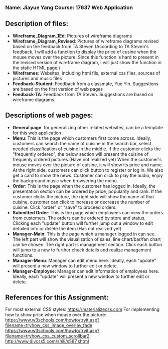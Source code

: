 ### Name: Jiayue Yang   Course: 17637 Web Application
## Description of files:
- **Wireframe_Diagram_1Ed**: Pictures of wireframe diagrams
- **Wireframe_Diagram_Revised**: Pictures of wireframe diagrams revised based on the feedback from TA Steven
   (According to TA Steven's feedback, I will add a function to display 
the price of cusine when the mouse moves over the picture. Since this
function is hard to present in the revised version of wireframe diagram,
I will just show the function in the static HTML page.)
- **Wireframes**: Websites, including html fils, external css files, sources of pictures and music files
- **Feedback-Student**: Feedback from a classmate, Yue Yin. Suggestions are based on the first version of web pages
 - **Feedback-TA**: Feedback from TA Steven. Suggestions are based on wireframe diagrams.

## Descriptions of web pages:
- **General page**: for generalizing other related websites, can be a template for this web application
- **Menu**: This is the page which customers first come across. Ideally, customers can search the name of cuisine in the search bar, select needed classification of cuisine in the middle. If the customer clicks the "frequently ordered", the below section will present the cuisine of frequenly ordered pictures.(Have not realized yet) When the customer's mouse moves over the picture of cuisine, it will show its price and name. At the right side, customers can click button to register or log in. We also get a card to show the news. Customer can click to play the audio, enjoy the background music when browsering the menu.
- **Order**: This is the page when the customer has logged in. Ideally, the presentation section can be ordered by price, popularity and rank. If the customer clicks the picture, the right side will show the name of that cuisine, customer can click to increase or decrease the number of cuisine. Click "order" or "save" to proceed orders.
- **Submitted Order**: This is the page which employees can view the orders from customers. The orders can be ordered by store and status. Clicking each "update" button will further jump out a window to edit detailed info or delete the item.(Has not realized yet)
- **Manager-Main**: This is the page which a manager logged in can see. The left part will show the visualization of sales, line chart/bar/fan chart can be chosen. The right part is management section. Click each button will jump to a new to further check details and realize management functions. 
- **Manager-Menu**: Manager can edit menu here. Ideally, each "update" will present a new window to further edit or delete.
- **Manager-Employee**: Manager can edit information of employees here. Ideally, each "update" will present a new window to further edit or delete. 

## References for this Assignment:
For most external CSS styles: 
https://materializecss.com
For implementing how to show price when mouse over the picture:
https://www.w3schools.com/howto/tryit.asp?filename=tryhow_css_image_overlay_fade
https://www.w3schools.com/howto/tryit.asp?filename=tryhow_css_custom_scrollbar2
http://www.divcss5.com/shili/s587.shtml



